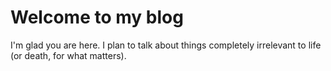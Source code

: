 # Welcome to my blog

I'm glad you are here. I plan to talk about things completely irrelevant to life (or death, for what matters).
